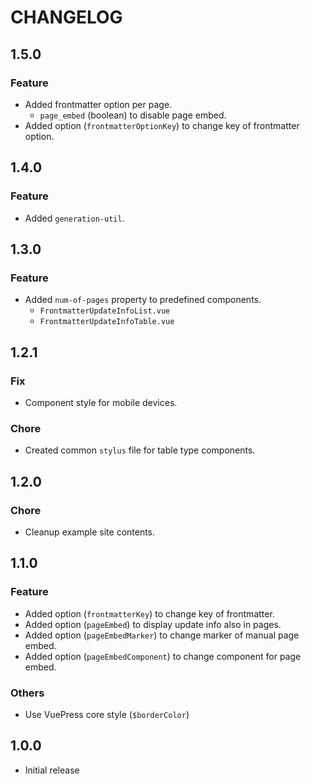 # CHANGELOG


## 1.5.0

### Feature

- Added frontmatter option per page.
  - `page_embed` (boolean) to disable page embed.
- Added option (`frontmatterOptionKey`) to change key of frontmatter option.


## 1.4.0

### Feature

- Added `generation-util`.


## 1.3.0

### Feature

- Added `num-of-pages` property to predefined components.
  - `FrontmatterUpdateInfoList.vue`
  - `FrontmatterUpdateInfoTable.vue`


## 1.2.1

### Fix

- Component style for mobile devices.

### Chore

- Created common `stylus` file for table type components.


## 1.2.0

### Chore

- Cleanup example site contents.


## 1.1.0

### Feature

- Added option (`frontmatterKey`) to change key of frontmatter.
- Added option (`pageEmbed`) to display update info also in pages.
- Added option (`pageEmbedMarker`) to change marker of manual page embed.
- Added option (`pageEmbedComponent`) to change component for page embed.

### Others

- Use VuePress core style (`$borderColor`)


## 1.0.0

- Initial release
